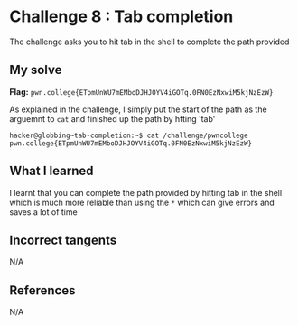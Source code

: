 # Challenge 8 : Tab completion
The challenge asks you to hit tab in the shell to complete the path provided

## My solve
**Flag:** `pwn.college{ETpmUnWU7mEMboDJHJOYV4iGOTq.0FN0EzNxwiM5kjNzEzW}`

As explained in the challenge, I simply put the start of the path as the arguemnt to `cat` and finished up the path by htting 'tab'
```
hacker@globbing~tab-completion:~$ cat /challenge/pwncollege​
pwn.college{ETpmUnWU7mEMboDJHJOYV4iGOTq.0FN0EzNxwiM5kjNzEzW}
```

## What I learned 
I learnt that you can complete the path provided by hitting tab in the shell which is much more reliable than using the `*` which can give errors and saves a lot of time

## Incorrect tangents 
N/A

## References 
N/A
